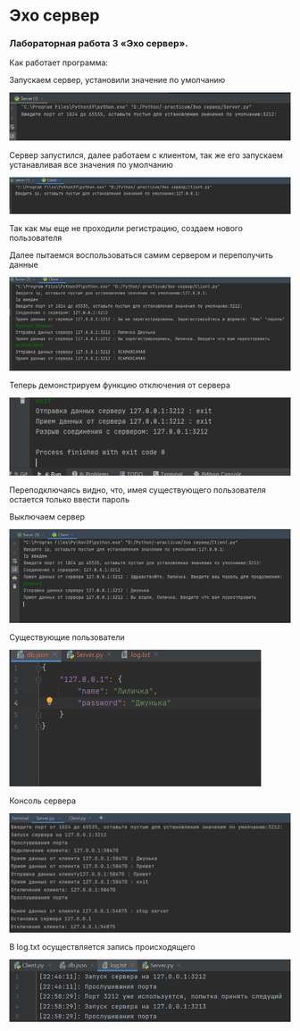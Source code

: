# Эхо сервер
### Лабораторная работа 3 «Эхо сервер».

Как работает программа:

Запускаем сервер, установили значение по умолчанию

![screenshot](images/3-1.jpg)

Сервер запустился, далее работаем с клиентом, так же его запускаем устанавливая все значения по умолчанию 

![screenshot](images/3-2.jpg) 

Так как мы еще не проходили регистрацию, создаем нового пользователя

Далее пытаемся воспользоваться самим сервером и переполучить данные

![screenshot](images/3-3.jpg)

Теперь демонстрируем функцию отключения от сервера

![screenshot](images/3-4.jpg) 

Переподключаясь видно, что, имея существующего пользователя остается только ввести пароль

Выключаем сервер

![screenshot](images/3-5.jpg)

Cуществующие пользователи   

![screenshot](images/3-6.jpg)

Консоль сервера

![screenshot](images/3-7.jpg)

В log.txt осуществляется запись происходящего

![screenshot](images/3-8.png)
